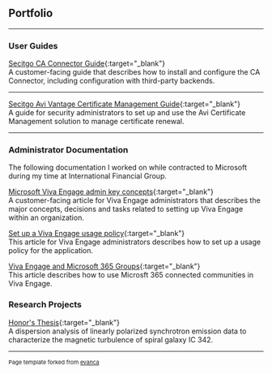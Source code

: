 ## Portfolio

---

### User Guides 

[Secitgo CA Connector Guide](https://docs.sectigo.com/scm/scm-administrator/sectigo-ca-connector.html){:target="_blank"}
<br>A customer-facing guide that describes how to install and configure the CA Connector, including configuration with third-party backends.

---
[Secitgo Avi Vantage Certificate Management Guide](https://docs.sectigo.com/scm/avi-vantage-certificate-management/sectigo-avi-vantage-certificate-management.html){:target="_blank"}
<br>A guide for security administrators to set up and use the Avi Certificate Management solution to manage certificate renewal.

---

### Administrator Documentation

The following documentation I worked on while contracted to Microsoft during my time at International Financial Group.

[Microsoft Viva Engage admin key concepts](https://learn.microsoft.com/en-us/viva/engage/admin-key-concepts){:target="_blank"}
<br> A customer-facing article for Viva Engage administrators that describes the major concepts, decisions and tasks related to setting up Viva Engage within an organization.

[Set up a Viva Engage usage policy](https://learn.microsoft.com/en-us/viva/engage/set-up-usage-policy){:target="_blank"}
<br> This article for Viva Engage administrators describes how to set up a usage policy for the application.

[Viva Engage and Microsoft 365 Groups](https://learn.microsoft.com/en-us/viva/engage/engage-microsoft-365-groups){:target="_blank"}
<br> This article describes how to use Microsft 365 connected communities in Viva Engage. 


### Research Projects 

[Honor's Thesis](pdf/Danielle_Whitfield_Thesis.pdf){:target="_blank"}
<br> A dispersion analysis of linearly polarized synchrotron emission data to characterize the magnetic turbulence of spiral galaxy IC 342.




---
<p style="font-size:11px">Page template forked from <a href="https://github.com/evanca/quick-portfolio">evanca</a></p>
<!-- Remove above link if you don't want to attibute -->
